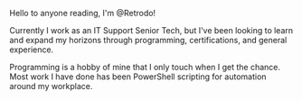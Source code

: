 Hello to anyone reading, I'm @Retrodo!

Currently I work as an IT Support Senior Tech, but I've been looking to learn 
and expand my horizons through programming, certifications, and general experience.

Programming is a hobby of mine that I only touch when I get the chance. 
Most work I have done has been PowerShell scripting for automation around my workplace.
